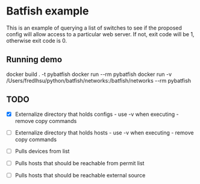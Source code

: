 # Batfish example
This is an example of querying a list of switches to see if the proposed config will allow access to a particular web server. If not, exit code will be 1, otherwise exit code is 0.

## Running demo
docker build . -t pybatfish
docker run --rm pybatfish
docker run -v /Users/fredlhsu/python/batfish/networks:/batfish/networks --rm pybatfish

## TODO
- [x] Externalize directory that holds configs - use -v when executing - remove copy commands
- [ ] Externalize directory that holds hosts - use -v when executing - remove copy commands
- [ ] Pulls devices from list
- [ ] Pulls hosts that should be reachable from permit list
- [ ] Pulls hosts that should be reachable external source


